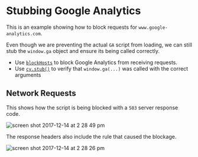 # Stubbing Google Analytics

This is an example showing how to block requests for `www.google-analytics.com`.

Even though we are preventing the actual `GA` script from loading, we can still stub the `window.ga` object and ensure its being called correctly.

- Use [`blockHosts`](https://on.cypress.io/configuration#Browser) to block Google Analytics from receiving requests.
- Use [`cy.stub()`](https://on.cypress.io/stub) to verify that `window.ga(...)` was called with the correct arguments

## Network Requests

This shows how the script is being blocked with a `503` server response code.

![screen shot 2017-12-14 at 2 28 49 pm](https://user-images.githubusercontent.com/1268976/34010643-776e6550-e0db-11e7-8570-448e62354e6d.png)

The response headers also include the rule that caused the blockage.

![screen shot 2017-12-14 at 2 28 26 pm](https://user-images.githubusercontent.com/1268976/34010688-9acdcedc-e0db-11e7-9f3e-5841a332b677.png)
